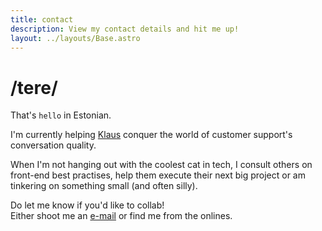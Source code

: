 ```yaml
---
title: contact
description: View my contact details and hit me up!
layout: ../layouts/Base.astro
---
```


# /tere/

That's `hello` in Estonian.

I'm currently helping [Klaus](https://klausapp.com) conquer
the world of customer support's conversation quality.

When I'm not hanging out with the coolest cat in tech,
I consult others on front-end best practises, help them
execute their next big project or am tinkering on something small (and often silly).

Do let me know if you'd like to collab!\
Either shoot me an [e-mail](mailto:write@andreasvirkus.me) or find me from the onlines.
